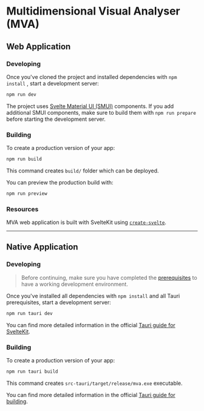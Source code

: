 # Multidimensional Visual Analyser (MVA)

## Web Application

### Developing

Once you've cloned the project and installed dependencies with `npm install` , start a development server:

```bash
npm run dev
```

The project uses [Svelte Material UI (SMUI)](https://sveltematerialui.com/) components. If you add additional SMUI components, make sure to build them with `npm run prepare` before starting the development server.

### Building

To create a production version of your app:

```bash
npm run build
```

This command creates `build/` folder which can be deployed.

You can preview the production build with:

```bash
npm run preview
```

### Resources

MVA web application is built with SvelteKit using [`create-svelte`](https://github.com/sveltejs/kit/tree/master/packages/create-svelte).

---

## Native Application

### Developing

> Before continuing, make sure you have completed the [prerequisites](https://tauri.app/v1/guides/getting-started/prerequisites/) to have a working development environment.

Once you've installed all dependencies with `npm install` and all Tauri prerequisites, start a development server:

```bash
npm run tauri dev
```

You can find more detailed information in the official [Tauri guide for SvelteKit](https://tauri.app/v1/guides/getting-started/setup/sveltekit).

### Building

To create a production version of your app:

```bash
npm run tauri build
```

This command creates `src-tauri/target/release/mva.exe` executable.

You can find more detailed information in the official [Tauri guide for building](https://tauri.app/v1/guides/building/).
